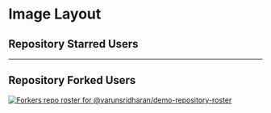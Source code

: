 # Image Layout

## Repository Starred Users
<!-- REPOSITORY_STARS:START -->
<!-- REPOSITORY_STARS:END -->

---

## Repository Forked Users
<!-- REPOSITORY_FORKS:START -->
[![Forkers repo roster for @varunsridharan/demo-repository-roster](https://raw.githubusercontent.com/varunsridharan/demo-repository-roster/blob/main/.github/roster/forks.svg?1604294953)](https://github.com/varunsridharan/demo-repository-roster/stargazers)
<!-- REPOSITORY_FORKS:END -->

